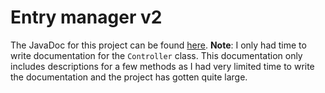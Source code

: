 # Entry manager v2
The JavaDoc for this project can be found [here](https://elloot.github.io/prg2-EntryManagerv2/). **Note**: I only had time to write documentation for the `Controller` class. This documentation only includes descriptions for a few methods as I had very limited time to write the documentation and the project has gotten quite large.
